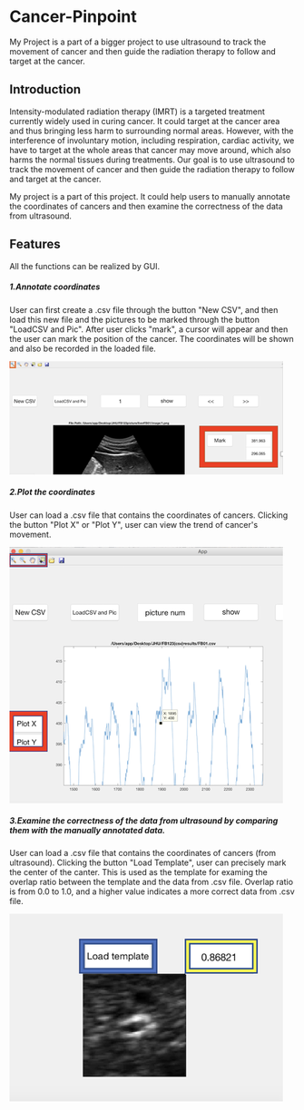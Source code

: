 # Cancer-Pinpoint
My Project is a part of a bigger project to use ultrasound to track the movement of cancer and then guide the radiation therapy to follow and target at the cancer. 

## Introduction
Intensity-modulated radiation therapy (IMRT) is a targeted treatment currently widely used in curing cancer. It could target at the cancer area and thus bringing less harm to surrounding normal areas. However, with the interference of involuntary motion, including respiration, cardiac activity, we have to target at the whole areas that cancer may move around, which also harms the normal tissues during treatments. Our goal is to use ultrasound to track the movement of cancer and then guide the radiation therapy to follow and target at the cancer. 

My project is a part of this project. It could help users to manually annotate the coordinates of cancers and then examine the correctness of the data from ultrasound.

## Features
All the functions can be realized by GUI. 

##### 1.Annotate coordinates
User can first create a .csv file through the button "New CSV", and then load this new file and the pictures to be marked through the button "LoadCSV and Pic". After user clicks "mark", a cursor will appear and then the user can mark the position of the cancer. The coordinates will be shown and also be recorded in the loaded file.

![Annotate coordinates](screenshots/Annotate.png)

##### 2.Plot the coordinates
User can load a .csv file that contains the coordinates of cancers. Clicking the button "Plot X" or "Plot Y", user can view the trend of cancer's movement.

![Annotate coordinates](screenshots/Plot.png)

##### 3.Examine the correctness of the data from ultrasound by comparing them with the manually annotated data.  
User can load a .csv file that contains the coordinates of cancers (from ultrasound). Clicking the button "Load Template", user can precisely mark the center of the canter. This is used as the template for examing the overlap ratio between the template and the data from .csv file. Overlap ratio is from 0.0 to 1.0, and a higher value indicates a more correct data from .csv file.

![Annotate coordinates](screenshots/Examine_correctness.png)
